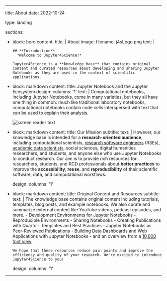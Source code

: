 

---
title: About
date: 2022-10-24

type: landing

sections:
  - block: hero
    content:
      title: |
        About
      image: 
        filename: j4sLogo.png
      text: |
        <br>
        
        ## **Introduction**
          *Welcome to Jupyter4Science!*
          
        Jupyter4Science is a **knowledge base** that contains original content and curated resources about developing and sharing Jupyter Notebooks as they are used in the context of scientific applications.
  
  - block: markdown
    content:
      title: Jupyter Notebook and the Jupyter Ecosystem
      design:
      columns: '1'
      text: |
        Computational notebooks, including Jupyter Notebooks, come in many varieties, but they all have one thing in common: much like traditional laboratory notebooks, computational notebooks contain code cells interspersed with text that can be used to explain their analysis. <div style="margin: auto;">![screen reader text](image1.png "This is an example of Markdown formatted text followed by code chunks")</div>


  - block: markdown
    content:
      title: Our Mission 
      subtitle: 
      text: |
        However, our knowledge base is intended for a **research-oriented audience**, including computational scientists, [research software engineers](https://us-rse.org/about/what-is-an-rse/) (RSEs), [academic data scientists](https://academicdatascience.org/community-projects/career-guidebook/), social sciences, digital humanities researchers, and students, and anyone else who use Jupyter Notebooks to conduct research. Our aim is to provide rich resources for researchers, students, and RCD professionals about **better practices** to improve the **accessibility**, **reuse**, and **reproducibility** of their scientific software, data, and computational workflows.
    
    design:
      columns: '1'
   
  
  - block: markdown
    content:
      title: Original Content and Resources
      subtitle:
      text: |
        The knowledge base contains original content including tutorials, templates, blog posts, and example notebooks. We also curate and summarize external content like YouTube videos, podcast episodes, and more.
        - Development Environments for Jupyter Notebooks
        - Reproducible Environments
        - Sharing Notebooks
        - Creating Publications with Quarto
        - Templates and Best Practices
        - Jupyter Notebooks as Peer-Reviewed Publications
        - Building Data Dashboards and Web Applications with Jupyter Notebooks
        - and an overview from a [10,000 foot view]()
        
        We hope that these resources reduce pain points and improve the efficiency and quality of your research. We're excited to introduce Jupyter4Science to you!
  
    design:
      columns: '1'
---